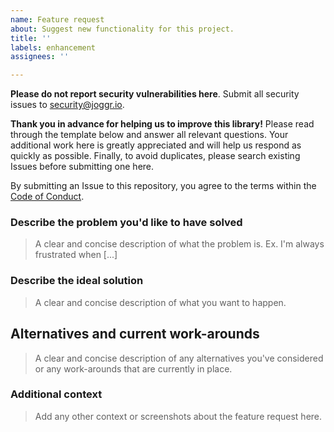 ```yaml
---
name: Feature request
about: Suggest new functionality for this project.
title: ''
labels: enhancement
assignees: ''

---
```

**Please do not report security vulnerabilities here**. Submit all security issues to [security@joggr.io](mailto:security@joggr.io).

**Thank you in advance for helping us to improve this library!** Please read through the template below and answer all relevant questions. Your additional work here is greatly appreciated and will help us respond as quickly as possible. Finally, to avoid duplicates, please search existing Issues before submitting one here.

By submitting an Issue to this repository, you agree to the terms within the [Code of Conduct](/CODE-OF-CONDUCT.md).

### Describe the problem you'd like to have solved

> A clear and concise description of what the problem is. Ex. I'm always frustrated when [...]

### Describe the ideal solution

> A clear and concise description of what you want to happen.

## Alternatives and current work-arounds

> A clear and concise description of any alternatives you've considered or any work-arounds that are currently in place.

### Additional context

> Add any other context or screenshots about the feature request here.
